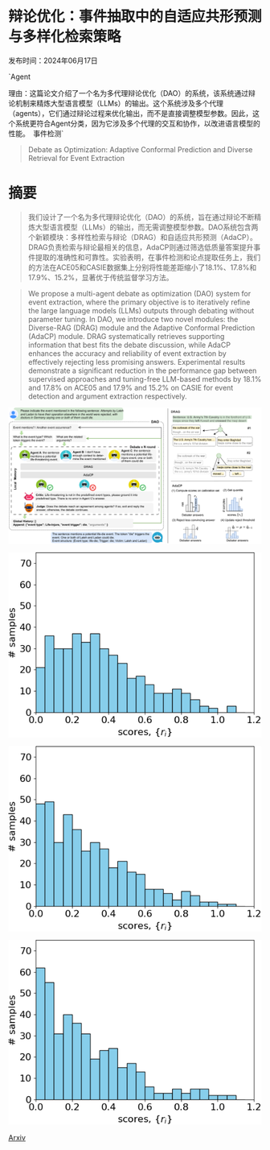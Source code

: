# 辩论优化：事件抽取中的自适应共形预测与多样化检索策略

发布时间：2024年06月17日

`Agent

理由：这篇论文介绍了一个名为多代理辩论优化（DAO）的系统，该系统通过辩论机制来精炼大型语言模型（LLMs）的输出。这个系统涉及多个代理（agents），它们通过辩论过程来优化输出，而不是直接调整模型参数。因此，这个系统更符合Agent分类，因为它涉及多个代理的交互和协作，以改进语言模型的性能。` `事件检测`

> Debate as Optimization: Adaptive Conformal Prediction and Diverse Retrieval for Event Extraction

# 摘要

> 我们设计了一个名为多代理辩论优化（DAO）的系统，旨在通过辩论不断精炼大型语言模型（LLMs）的输出，而无需调整模型参数。DAO系统包含两个新颖模块：多样性检索与辩论（DRAG）和自适应共形预测（AdaCP）。DRAG负责检索与辩论最相关的信息，AdaCP则通过筛选低质量答案提升事件提取的准确性和可靠性。实验表明，在事件检测和论点提取任务上，我们的方法在ACE05和CASIE数据集上分别将性能差距缩小了18.1%、17.8%和17.9%、15.2%，显著优于传统监督学习方法。

> We propose a multi-agent debate as optimization (DAO) system for event extraction, where the primary objective is to iteratively refine the large language models (LLMs) outputs through debating without parameter tuning. In DAO, we introduce two novel modules: the Diverse-RAG (DRAG) module and the Adaptive Conformal Prediction (AdaCP) module. DRAG systematically retrieves supporting information that best fits the debate discussion, while AdaCP enhances the accuracy and reliability of event extraction by effectively rejecting less promising answers. Experimental results demonstrate a significant reduction in the performance gap between supervised approaches and tuning-free LLM-based methods by 18.1% and 17.8% on ACE05 and 17.9% and 15.2% on CASIE for event detection and argument extraction respectively.

![辩论优化：事件抽取中的自适应共形预测与多样化检索策略](../../../paper_images/2406.12197/x1.png)

![辩论优化：事件抽取中的自适应共形预测与多样化检索策略](../../../paper_images/2406.12197/flanxxl_icl.png)

![辩论优化：事件抽取中的自适应共形预测与多样化检索策略](../../../paper_images/2406.12197/flanxxl_1.png)

![辩论优化：事件抽取中的自适应共形预测与多样化检索策略](../../../paper_images/2406.12197/flanxxl_2.png)

[Arxiv](https://arxiv.org/abs/2406.12197)